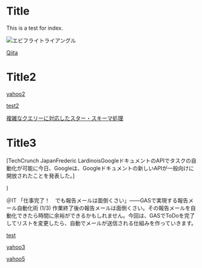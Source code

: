 
# Title

This is a test for index.

![エビフライトライアングル](http://i.imgur.com/Jjwsc.jpg  "サンプル")

[Qiita](./index2.md "Qiita")

# Title2

[yahoo2](http://www.yahoo.co.jp "test")

[test2](https://drive.google.com/open?id=1G76crpnqyfUc5R2DXCnddgHQvzyo6Yik "test")


[複雑なクエリーに対応したスター・スキーマ処理](https://www.ibm.com/developerworks/jp/data/library/dataserver/techdoc/star.html "test")

# Title3


[TechCrunch JapanFrederic LardinoisGoogleドキュメントのAPIでタスクの自動化が可能に今日、Googleは、Googleドキュメントの新しいAPIが一般向けに開放されたことを発表した。]

)

＠IT
「仕事完了！　でも報告メールは面倒くさい」――GASで実現する報告メール自動化術 (1/3)
作業終了後の報告メールは面倒くさい。その報告メールを自動化できたら時間に余裕ができるかもしれません。今回は、GASでToDoを完了してリストを変更したら、自動でメールが送信される仕組みを作っていきます。

[test](https://xyvyx.atlassian.net/bdbc1433-39e5-4190-8e42-36830e95770b#media-blob-url=true&id=69f522c7-5973-4910-9446-53e5c11acbf2&collection=contentId-32955&contextId=32955&mimeType=image%2Fjpeg&name=32978&size=43498&width=1900&height=329)


[yahoo3](https://drive.google.com/file/d/1Rdjpu9Kj7UtslhGPkD8lPGaVrne0TDvO/view?usp=sharing "test2")

[yahoo5](https://drive.google.com/file/d/1Rdjpu9Kj7UtslhGPkD8lPGaVrne0TDvO/view?usp=sharing "test2")
